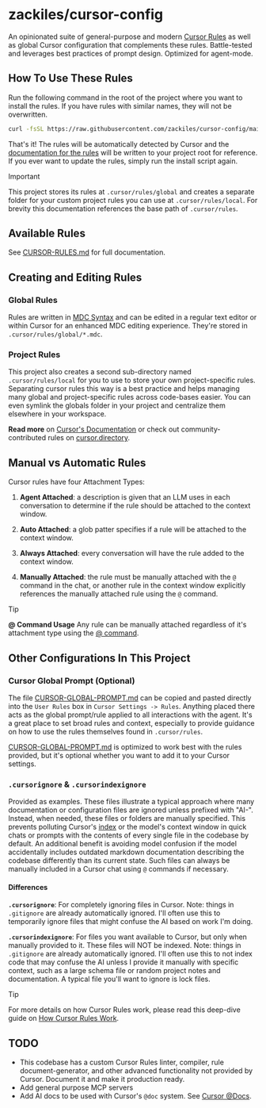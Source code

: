# **zackiles/cursor-config**

An opinionated suite of general-purpose and modern [Cursor Rules](https://docs.cursor.com/context/rules-for-ai) as well as global Cursor configuration that complements these rules. Battle-tested and leverages best practices of prompt design. Optimized for agent-mode.

## **How To Use These Rules**

Run the following command in the root of the project where you want to install the rules. If you have rules with similar names, they will not be overwritten.

```bash
curl -fsSL https://raw.githubusercontent.com/zackiles/cursor-config/main/install.sh | bash
```

That's it! The rules will be automatically detected by Cursor and the [documentation for the rules](CURSOR-RULES.md) will be written to your project root for reference. If you ever want to update the rules, simply run the install script again.

> [!IMPORTANT]  
> This project stores its rules at `.cursor/rules/global` and creates a separate folder for your custom project rules you can use at `.cursor/rules/local`. For brevity this documentation references the base path of `.cursor/rules`.

## Available Rules

See [CURSOR-RULES.md](CURSOR-RULES.md) for full documentation.

## Creating and Editing Rules

### Global Rules

Rules are written in [MDC Syntax](https://github.com/nuxt-modules/mdc) and can be edited in a regular text editor or within Cursor for an enhanced MDC editing experience. They're stored in `.cursor/rules/global/*.mdc`.

### Project Rules

This project also creates a second sub-directory named `.cursor/rules/local` for you to use to store your own project-specific rules. Separating cursor rules this way is a best practice and helps managing many global and project-specific rules across code-bases easier. You can even symlink the globals folder in your project and centralize them elsewhere in your workspace.

**Read more** on [Cursor's Documentation](https://docs.cursor.com/context/rules-for-ai) or check out community-contributed rules on [cursor.directory](https://cursor.directory/).

## Manual vs Automatic Rules

Cursor rules have four Attachment Types:

1) **Agent Attached**: a description is given that an LLM uses in each conversation to determine if the rule should be attached to the context window.

2) **Auto Attached**: a glob patter specifies if a rule will be attached to the context window.

3) **Always Attached**: every conversation will have the rule added to the context window.

4) **Manually Attached**: the rule must be manually attached with the `@` command in the chat, or another rule in the context window explicitly references the manually attached rule using the `@` command.

> [!TIP]  
> **@ Command Usage** Any rule can be manually attached regardless of it's attachment type using the [@ command](https://docs.cursor.com/context/@-symbols/basic).

## Other Configurations In This Project

### Cursor Global Prompt (Optional)

The file [CURSOR-GLOBAL-PROMPT.md](CURSOR-GLOBAL-PROMPT.md) can be copied and pasted directly into the `User Rules` box in `Cursor Settings -> Rules`. Anything placed there acts as the global prompt/rule applied to all interactions with the agent. It's a great place to set broad rules and context, especially to provide guidance on how to use the rules themselves found in `.cursor/rules`.

[CURSOR-GLOBAL-PROMPT.md](CURSOR-GLOBAL-PROMPT.md) is optimized to work best with the rules provided, but it's optional whether you want to add it to your Cursor settings.

### `.cursorignore` & `.cursorindexignore`

Provided as examples. These files illustrate a typical approach where many documentation or configuration files are ignored unless prefixed with "AI-". Instead, when needed, these files or folders are manually specified. This prevents polluting Cursor's [index](https://docs.cursor.com/context/codebase-indexing) or the model's context window in quick chats or prompts with the contents of every single file in the codebase by default. An additional benefit is avoiding model confusion if the model accidentally includes outdated markdown documentation describing the codebase differently than its current state. Such files can always be manually included in a Cursor chat using `@` commands if necessary.

#### Differences

**`.cursorignore`**: For completely ignoring files in Cursor. Note: things in `.gitignore` are already automatically ignored. I'll often use this to temporarily ignore files that might confuse the AI based on work I'm doing.

**`.cursorindexignore`**: For files you want available to Cursor, but only when manually provided to it. These files will NOT be indexed. Note: things in `.gitignore` are already automatically ignored. I'll often use this to not index code that may confuse the AI unless I provide it manually with specific context, such as a large schema file or random project notes and documentation. A typical file you'll want to ignore is lock files.

> [!TIP]
> For more details on how Cursor Rules work, please read this deep-dive guide on [How Cursor Rules Work](./docs/how-cursor-rules-work.md).

## TODO

- This codebase has a custom Cursor Rules linter, compiler, rule document-generator, and other advanced functionality not provided by Cursor. Document it and make it production ready.
- Add general purpose MCP servers
- Add AI docs to be used with Cursor's `@doc` system. See [Cursor @Docs](https://docs.cursor.com/context/@-symbols/@-docs).
